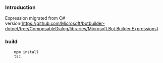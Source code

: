### Introduction
Expression migrated from C# version(https://github.com/Microsoft/botbuilder-dotnet/tree/ComposableDialog/libraries/Microsoft.Bot.Builder.Expressions)

### build
```
    npm install
    tsc
```

